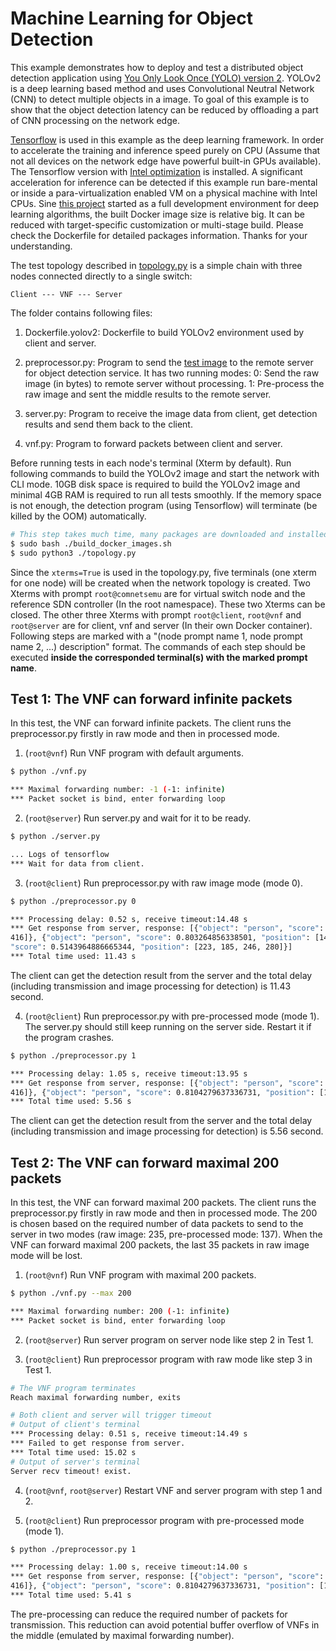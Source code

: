 # Machine Learning for Object Detection #

This example demonstrates how to deploy and test a distributed object detection application using [You Only Look Once
(YOLO) version 2](https://pjreddie.com/darknet/yolov2/).
YOLOv2 is a deep learning based method and uses Convolutional Neutral Network (CNN) to detect multiple objects in a
image.  To goal of this example is to show that the object detection latency can be reduced by offloading a part of CNN
processing on the network edge. 

[Tensorflow](https://www.tensorflow.org/) is used in this example as the deep learning framework.
In order to accelerate the training and inference speed purely on CPU (Assume that not all devices on the network edge
have powerful built-in GPUs available).
The Tensorflow version with [Intel optimization](https://software.intel.com/en-us/articles/intel-optimization-for-tensorflow-installation-guide) is
installed.
A significant acceleration for inference can be detected if this example run bare-mental or inside a para-virtualization
enabled VM on a physical machine with Intel CPUs.
Sine [this project](https://github.com/zrbzrb1106/yolov2) started as a full development environment for deep learning
algorithms, the built Docker image size is relative big.
It can be reduced with target-specific customization or multi-stage build.
Please check the Dockerfile for detailed packages information.
Thanks for your understanding.

The test topology described in [topology.py](./topology.py) is a simple chain with three nodes connected directly to a
single switch:

```text
Client --- VNF --- Server
```

The folder contains following files:

1. Dockerfile.yolov2:  Dockerfile to build YOLOv2 environment used by client and server.

2. preprocessor.py: Program to send the [test image](./pedestrain.jpg) to the remote server for object detection
service. It has two running modes: 0: Send the raw image (in bytes) to remote server without processing. 1:
Pre-process the raw image and sent the middle results to the remote server.

3. server.py: Program to receive the image data from client, get detection results and send them back to the client.

4. vnf.py: Program to forward packets between client and server.

Before running tests in each node's terminal (Xterm by default). Run following commands to build the YOLOv2 image and
start the network with CLI mode. 10GB disk space is required to build the YOLOv2 image and minimal 4GB RAM is required
to run all tests smoothly. If the memory space is not enough, the detection program (using Tensorflow) will terminate
(be killed by the OOM) automatically.

```bash
# This step takes much time, many packages are downloaded and installed.
$ sudo bash ./build_docker_images.sh
$ sudo python3 ./topology.py
```

Since the `xterms=True` is used in the topology.py, five terminals (one xterm for one node) will be created when the
network topology is created.
Two Xterms with prompt `root@comnetsemu` are for virtual switch node and the reference SDN controller (In the root namespace).
These two Xterms can be closed.
The other three Xterms with prompt `root@client`, `root@vnf` and `root@server` are for client, vnf and server (In their own Docker container).
Following steps are marked with a "(node prompt name 1, node prompt name 2, ...) description" format.
The commands of each step should be executed **inside the corresponded terminal(s) with the marked prompt name**.

## Test 1: The VNF can forward infinite packets ##

In this test, the VNF can forward infinite packets. The client runs the preprocessor.py firstly in raw mode and then in
processed mode.

1. (`root@vnf`) Run VNF program with default arguments.

```bash
$ python ./vnf.py

*** Maximal forwarding number: -1 (-1: infinite)
*** Packet socket is bind, enter forwarding loop
```

2. (`root@server`) Run server.py and wait for it to be ready.

```bash
$ python ./server.py

... Logs of tensorflow
*** Wait for data from client.
```

3. (`root@client`) Run preprocessor.py with raw image mode (mode 0).

```bash
$ python ./preprocessor.py 0

*** Processing delay: 0.52 s, receive timeout:14.48 s
*** Get response from server, response: [{"object": "person", "score": 0.8786484003067017, "position": [164, 121, 257,
416]}, {"object": "person", "score": 0.803264856338501, "position": [145, 138, 185, 345]}, {"object": "backpack",
"score": 0.5143964886665344, "position": [223, 185, 246, 280]}]
*** Total time used: 11.43 s
```

The client can get the detection result from the server and the total delay (including transmission and image processing
for detection) is 11.43 second.

4. (`root@client`) Run preprocessor.py with pre-processed mode (mode 1). The server.py should still keep running on the
   server side. Restart it if the program crashes.

```bash
$ python ./preprocessor.py 1

*** Processing delay: 1.05 s, receive timeout:13.95 s
*** Get response from server, response: [{"object": "person", "score": 0.9002497792243958, "position": [165, 120, 256,
416]}, {"object": "person", "score": 0.8104279637336731, "position": [145, 140, 185, 343]}]
*** Total time used: 5.56 s
```

The client can get the detection result from the server and the total delay (including transmission and image processing
for detection) is 5.56 second.

## Test 2: The VNF can forward maximal 200 packets ##

In this test, the VNF can forward maximal 200 packets. The client runs the preprocessor.py firstly in raw mode and then
in processed mode. The 200 is chosen based on the required number of data packets to send to the server in two modes
(raw image: 235, pre-processed mode: 137). When the VNF can forward maximal 200 packets, the last 35 packets in raw
image mode will be lost.

1. (`root@vnf`) Run VNF program with maximal 200 packets.

```bash
$ python ./vnf.py --max 200

*** Maximal forwarding number: 200 (-1: infinite)
*** Packet socket is bind, enter forwarding loop
```

2. (`root@server`) Run server program on server node like step 2 in Test 1.

3. (`root@client`) Run preprocessor program with raw mode like step 3 in Test 1.

```bash
# The VNF program terminates
Reach maximal forwarding number, exits

# Both client and server will trigger timeout
# Output of client's terminal
*** Processing delay: 0.51 s, receive timeout:14.49 s
*** Failed to get response from server.
*** Total time used: 15.02 s
# Output of server's terminal
Server recv timeout! exist.
```

4. (`root@vnf`, `root@server`) Restart VNF and server program with step 1 and 2.

5. (`root@client`) Run preprocessor program with pre-processed mode (mode 1).

```bash
$ python ./preprocessor.py 1

*** Processing delay: 1.00 s, receive timeout:14.00 s
*** Get response from server, response: [{"object": "person", "score": 0.9002497792243958, "position": [165, 120, 256,
416]}, {"object": "person", "score": 0.8104279637336731, "position": [145, 140, 185, 343]}]
*** Total time used: 5.41 s
```

The pre-processing can reduce the required number of packets for transmission. This reduction can avoid potential buffer
overflow of VNFs in the middle (emulated by maximal forwarding number).

